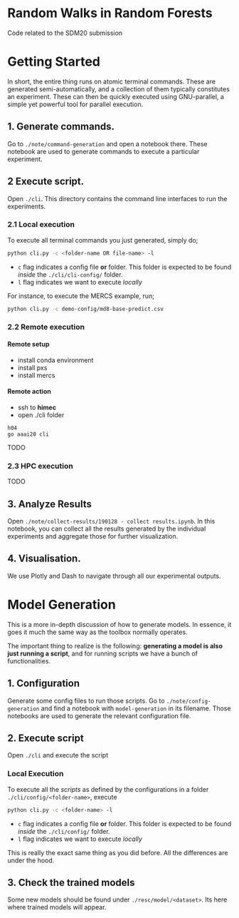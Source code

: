 # Random Walks in Random Forests

Code related to the SDM20 submission

# Getting Started

In short, the entire thing runs on atomic terminal commands. These are generated semi-automatically, and a collection of them typically constitutes an experiment. These can then be quickly executed using GNU-parallel, a simple yet powerful tool for parallel execution.

## 1. Generate commands.

Go to `./note/command-generation` and open a notebook there. These notebook are used to generate commands to execute a particular experiment.

## 2 Execute script.

Open `./cli`. This directory contains the command line interfaces to run the experiments.

### 2.1 Local execution

To execute all terminal commands you just generated, simply do;

```bash
python cli.py -c <folder-name OR file-name> -l
```

- `c` flag indicates a config file **or** folder. This folder is expected to be found _inside_ the `./cli/cli-config/` folder.
- `l` flag indicates we want to execute *locally*

For instance, to execute the MERCS example, run;

```bash
python cli.py -c demo-config/md8-base-predict.csv
```


### 2.2 Remote execution

#### Remote setup

- install conda environment
- install pxs
- install mercs

#### Remote action

- ssh to **himec**
- open ./cli folder

```
h04
go aaai20 cli

```

TODO

### 2.3 HPC execution

TODO

## 3. Analyze Results

Open `./note/collect-results/190128 - collect results.ipynb`. In this notebook, you can collect all the results generated by the individual experiments and aggregate those for further visualization.

## 4. Visualisation.

We use Plotly and Dash to navigate through all our experimental outputs.

# Model Generation

This is a more in-depth discussion of how to generate models. In essence, it goes it much the same way as the toolbox normally operates.

The important thing to realize is the following: **generating a model is also just running a script**, and for running scripts we have a bunch of functionalities.

## 1. Configuration

Generate some config files to run those scripts. Go to `./note/config-generation` and find a notebook with `model-generation` in its filename. Those notebooks are used to generate the relevant configuration file.

## 2. Execute script

Open `./cli` and execute the script

### Local Execution

To execute all the _scripts_ as defined by the configurations in a folder `./cli/config/<folder-name>`, execute

```bash
python cli.py -c <folder-name> -l
```

- `c` flag indicates a config file **or** folder. This folder is expected to be found _inside_ the `./cli/config/` folder.
- `l` flag indicates we want to execute *locally*

This is really the exact same thing as you did before. All the differences are under the hood.

## 3. Check the trained models

Some new models should be found under `./resc/model/<dataset>`. Its here where trained models will appear.
